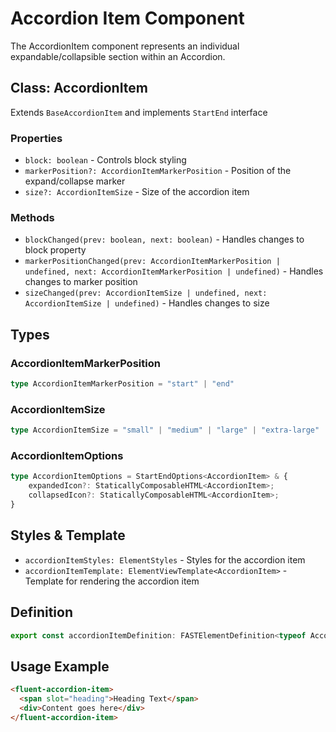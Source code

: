 # Accordion Item Component

The AccordionItem component represents an individual expandable/collapsible section within an Accordion.

## Class: AccordionItem

Extends `BaseAccordionItem` and implements `StartEnd` interface

### Properties

- `block: boolean` - Controls block styling
- `markerPosition?: AccordionItemMarkerPosition` - Position of the expand/collapse marker
- `size?: AccordionItemSize` - Size of the accordion item

### Methods

- `blockChanged(prev: boolean, next: boolean)` - Handles changes to block property
- `markerPositionChanged(prev: AccordionItemMarkerPosition | undefined, next: AccordionItemMarkerPosition | undefined)` - Handles changes to marker position
- `sizeChanged(prev: AccordionItemSize | undefined, next: AccordionItemSize | undefined)` - Handles changes to size

## Types

### AccordionItemMarkerPosition

```typescript
type AccordionItemMarkerPosition = "start" | "end"
```

### AccordionItemSize

```typescript
type AccordionItemSize = "small" | "medium" | "large" | "extra-large"
```

### AccordionItemOptions

```typescript
type AccordionItemOptions = StartEndOptions<AccordionItem> & {
    expandedIcon?: StaticallyComposableHTML<AccordionItem>;
    collapsedIcon?: StaticallyComposableHTML<AccordionItem>;
}
```

## Styles & Template

- `accordionItemStyles: ElementStyles` - Styles for the accordion item
- `accordionItemTemplate: ElementViewTemplate<AccordionItem>` - Template for rendering the accordion item

## Definition

```typescript
export const accordionItemDefinition: FASTElementDefinition<typeof AccordionItem>
```

## Usage Example

```html
<fluent-accordion-item>
  <span slot="heading">Heading Text</span>
  <div>Content goes here</div>
</fluent-accordion-item>
```
